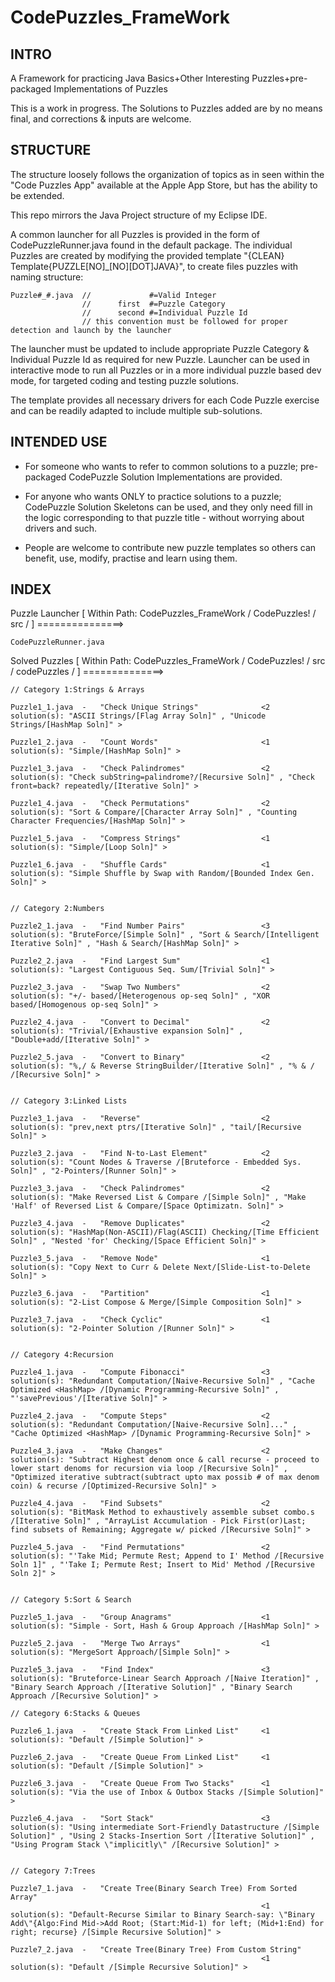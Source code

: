 CodePuzzles_FrameWork
=====================

INTRO
-----

A Framework for practicing Java Basics+Other Interesting Puzzles+pre-packaged Implementations of Puzzles

This is a work in progress. The Solutions to Puzzles added are by no means final, and corrections & inputs are welcome.

STRUCTURE
---------

The structure loosely follows the organization of topics as in seen within the "Code Puzzles App" available at the Apple 
App Store, but has the ability to be extended.

This repo mirrors the Java Project structure of my Eclipse IDE.

A common launcher for all Puzzles is provided in the form of CodePuzzleRunner.java found in the default package. 
The individual Puzzles are created by modifying the provided template "{CLEAN} Template{PUZZLE[NO]_[NO][DOT]JAVA}",
to create files puzzles with naming structure: 

    Puzzle#_#.java  //             #=Valid Integer 
                    //      first  #=Puzzle Category  
                    //      second #=Individual Puzzle Id
                    // this convention must be followed for proper detection and launch by the launcher
                    
The launcher must be updated to include appropriate Puzzle Category & Individual Puzzle Id as required for new Puzzle.
Launcher can be used in interactive mode to run all Puzzles or in a more individual puzzle based dev mode, for targeted
coding and testing puzzle solutions.

The template provides all necessary drivers for each Code Puzzle exercise and can be readily adapted to include multiple
sub-solutions.

INTENDED USE
------------

* For someone who wants to refer to common solutions to a puzzle; pre-packaged CodePuzzle Solution Implementations are 
provided.

* For anyone who wants ONLY to practice solutions to a puzzle; CodePuzzle Solution Skeletons can be used, and they only
need fill in the logic corresponding to that puzzle title - without worrying about drivers and such.

* People are welcome to contribute new puzzle templates so others can benefit, use, modify, practise and learn using them.

INDEX
-----


Puzzle Launcher	[ Within Path: CodePuzzles_FrameWork / CodePuzzles! / src / ]			===============>
```
CodePuzzleRunner.java
```

Solved Puzzles 	[ Within Path: CodePuzzles_FrameWork / CodePuzzles! / src / codePuzzles / ] 	==============>

```
// Category 1:Strings & Arrays

Puzzle1_1.java	-	"Check Unique Strings"				<2 solution(s): "ASCII Strings/[Flag Array Soln]" , "Unicode Strings/[HashMap Soln]" >

Puzzle1_2.java	-	"Count Words"						<1 solution(s): "Simple/[HashMap Soln]" >

Puzzle1_3.java	-	"Check Palindromes"					<2 solution(s): "Check subString=palindrome?/[Recursive Soln]" , "Check front=back? repeatedly/[Iterative Soln]" >

Puzzle1_4.java	-	"Check Permutations"				<2 solution(s): "Sort & Compare/[Character Array Soln]" , "Counting Character Frequencies/[HashMap Soln]" >

Puzzle1_5.java	-	"Compress Strings"					<1 solution(s): "Simple/[Loop Soln]" >

Puzzle1_6.java	-	"Shuffle Cards"						<1 solution(s): "Simple Shuffle by Swap with Random/[Bounded Index Gen. Soln]" >


// Category 2:Numbers

Puzzle2_1.java	-	"Find Number Pairs"					<3 solution(s): "BruteForce/[Simple Soln]" , "Sort & Search/[Intelligent Iterative Soln]" , "Hash & Search/[HashMap Soln]" >

Puzzle2_2.java	-	"Find Largest Sum"					<1 solution(s): "Largest Contiguous Seq. Sum/[Trivial Soln]" >		

Puzzle2_3.java	-	"Swap Two Numbers"					<2 solution(s): "+/- based/[Heterogenous op-seq Soln]" , "XOR based/[Homogenous op-seq Soln]" >

Puzzle2_4.java	-	"Convert to Decimal"				<2 solution(s): "Trivial/[Exhaustive expansion Soln]" , "Double+add/[Iterative Soln]" >

Puzzle2_5.java	-	"Convert to Binary"					<2 solution(s): "%,/ & Reverse StringBuilder/[Iterative Soln]" , "% & / /[Recursive Soln]" >


// Category 3:Linked Lists

Puzzle3_1.java	-	"Reverse"							<2 solution(s): "prev,next ptrs/[Iterative Soln]" , "tail/[Recursive Soln]" >

Puzzle3_2.java	-	"Find N-to-Last Element"			<2 solution(s): "Count Nodes & Traverse /[Bruteforce - Embedded Sys. Soln]" , "2-Pointers/[Runner Soln]" >

Puzzle3_3.java	-	"Check Palindromes"					<2 solution(s): "Make Reversed List & Compare /[Simple Soln]" , "Make 'Half' of Reversed List & Compare/[Space Optimizatn. Soln]" >

Puzzle3_4.java	-	"Remove Duplicates"					<2 solution(s): "HashMap(Non-ASCII)/Flag(ASCII) Checking/[Time Efficient Soln]" , "Nested 'for' Checking/[Space Efficient Soln]" >

Puzzle3_5.java	-	"Remove Node"						<1 solution(s): "Copy Next to Curr & Delete Next/[Slide-List-to-Delete Soln]" >

Puzzle3_6.java	-	"Partition"							<1 solution(s): "2-List Compose & Merge/[Simple Composition Soln]" >

Puzzle3_7.java	-	"Check Cyclic"						<1 solution(s): "2-Pointer Solution /[Runner Soln]" >


// Category 4:Recursion

Puzzle4_1.java	-	"Compute Fibonacci"					<3 solution(s): "Redundant Computation/[Naive-Recursive Soln]" , "Cache Optimized <HashMap> /[Dynamic Programming-Recursive Soln]" , "'savePrevious'/[Iterative Soln]" >				

Puzzle4_2.java	-	"Compute Steps"						<2 solution(s): "Redundant Computation/[Naive-Recursive Soln]..." , "Cache Optimized <HashMap> /[Dynamic Programming-Recursive Soln]" >

Puzzle4_3.java	-	"Make Changes"						<2 solution(s): "Subtract Highest denom once & call recurse - proceed to lower start denoms for recursion via loop /[Recursive Soln]" , "Optimized iterative subtract(subtract upto max possib # of max denom coin) & recurse /[Optimized-Recursive Soln]" >

Puzzle4_4.java	-	"Find Subsets"						<2 solution(s): "BitMask Method to exhaustively assemble subset combo.s /[Iterative Soln]" , "ArrayList Accumulation - Pick First(or)Last; find subsets of Remaining; Aggregate w/ picked /[Recursive Soln]" >

Puzzle4_5.java	-	"Find Permutations"					<2 solution(s): "'Take Mid; Permute Rest; Append to I' Method /[Recursive Soln 1]" , "'Take I; Permute Rest; Insert to Mid' Method /[Recursive Soln 2]" >


// Category 5:Sort & Search

Puzzle5_1.java	-	"Group Anagrams"					<1 solution(s): "Simple - Sort, Hash & Group Approach /[HashMap Soln]" >

Puzzle5_2.java	-	"Merge Two Arrays"					<1 solution(s): "MergeSort Approach/[Simple Soln]" >

Puzzle5_3.java	-	"Find Index"						<3 solution(s): "Bruteforce-Linear Search Approach /[Naive Iteration]" , "Binary Search Approach /[Iterative Solution]" , "Binary Search Approach /[Recursive Solution]" >

// Category 6:Stacks & Queues

Puzzle6_1.java	-	"Create Stack From Linked List"		<1 solution(s): "Default /[Simple Solution]" >

Puzzle6_2.java	-	"Create Queue From Linked List"		<1 solution(s): "Default /[Simple Solution]" >

Puzzle6_3.java	-	"Create Queue From Two Stacks"		<1 solution(s): "Via the use of Inbox & Outbox Stacks /[Simple Solution]" >

Puzzle6_4.java	-	"Sort Stack"						<3 solution(s): "Using intermediate Sort-Friendly Datastructure /[Simple Solution]" , "Using 2 Stacks-Insertion Sort /[Iterative Solution]" , "Using Program Stack \"implicitly\" /[Recursive Solution]" >


// Category 7:Trees

Puzzle7_1.java	-	"Create Tree(Binary Search Tree) From Sorted Array"			
														<1 solution(s): "Default-Recurse Similar to Binary Search-say: \"Binary Add\"{Algo:Find Mid->Add Root; (Start:Mid-1) for left; (Mid+1:End) for right; recurse} /[Simple Recursive Solution]" >
								
Puzzle7_2.java	-	"Create Tree(Binary Tree) From Custom String"
														<1 solution(s): "Default /[Simple Recursive Solution]" >																
```
